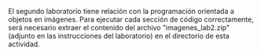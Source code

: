 El segundo laboratorio tiene relación con la programación orientada a objetos en imágenes.
Para ejecutar cada sección de código correctamente, será necesario extraer el contenido del archivo "imagenes_lab2.zip" (adjunto en las instrucciones del laboratorio) en el directorio de esta actividad. 

